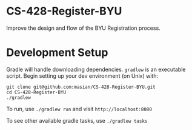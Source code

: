 # CS-428-Register-BYU
Improve the design and flow of the BYU Registration process.

# Development Setup
Gradle will handle downloading dependencies. `gradlew` is an executable script. Begin setting up your dev environment (on Unix) with:
```
git clone git@github.com:masian/CS-428-Register-BYU.git
cd CS-428-Register-BYU
./gradlew
```
To run, use `./gradlew run` and visit `http://localhost:8080`

To see other available gradle tasks, use `./gradlew tasks`
